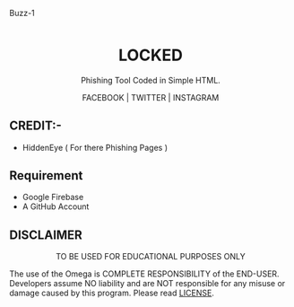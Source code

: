 <p align="left">
  <a>Buzz-1</a>
 </p>
<p align="center" style="font-weight:bolder;font-size:50px">
<center><h1 align="center">LOCKED</h1></center>
</p>

<p align="center">
Phishing Tool Coded in Simple HTML.
</p>
<p align="center">
FACEBOOK | TWITTER | INSTAGRAM
</p>



## CREDIT:-
* HiddenEye ( For there Phishing Pages ) 


## Requirement
* Google Firebase
* A GitHub Account


## DISCLAIMER
<p align="center">
  TO BE USED FOR EDUCATIONAL PURPOSES ONLY
</p>

The use of the Omega is COMPLETE RESPONSIBILITY of the END-USER. Developers assume NO liability and are NOT responsible for any misuse or damage caused by this program. Please read [LICENSE](LICENSE).

